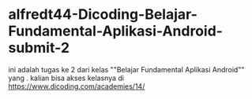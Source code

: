 # alfredt44-Dicoding-Belajar-Fundamental-Aplikasi-Android-submit-2
ini adalah tugas ke 2 dari kelas ""Belajar Fundamental Aplikasi Android"" yang . 
kalian bisa akses kelasnya di https://www.dicoding.com/academies/14/
